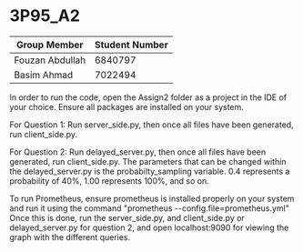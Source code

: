 # 3P95_A2

| Group Member  | Student Number |
| ------------- | ------------- |
| Fouzan Abdullah  | 6840797 |
| Basim Ahmad  | 7022494  |

In order to run the code, open the Assign2 folder as a project in the IDE of your choice. Ensure all packages are installed on your system.

For Question 1:
Run server_side.py, then once all files have been generated, run client_side.py.

For Question 2:
Run delayed_server.py, then once all files have been generated, run client_side.py.
The parameters that can be changed within the delayed_server.py is the probabilty_sampling variable. 0.4 represents a probability of 40%, 1.00 represents 100%, and so on. 

To run Prometheus, ensure prometheus is installed properly on your system and run it using the command "prometheus --config.file=prometheus.yml" Once this is done, run the server_side.py, and client_side.py or delayed_server.py for question 2, and open localhost:9090 for viewing the graph with the different queries.
